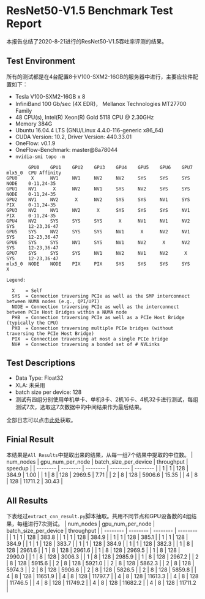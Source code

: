 # ResNet50-V1.5 Benchmark Test Report
本报告总结了2020-8-21进行的ResNet50-V1.5吞吐率评测的结果。

## Test Environment
所有的测试都是在4台配置8卡V100-SXM2-16GB的服务器中进行，主要应软件配置如下：
- Tesla V100-SXM2-16GB x 8
- InfiniBand 100 Gb/sec (4X EDR)， Mellanox Technologies MT27700 Family
- 48 CPU(s), Intel(R) Xeon(R) Gold 5118 CPU @ 2.30GHz
- Memory 384G
- Ubuntu 16.04.4 LTS (GNU/Linux 4.4.0-116-generic x86_64)
- CUDA Version: 10.2, Driver Version: 440.33.01
- OneFlow: v0.1.9 
- OneFlow-Benchmark: master@8a78044
- `nvidia-smi topo -m`
```
        GPU0    GPU1    GPU2    GPU3    GPU4    GPU5    GPU6    GPU7    mlx5_0  CPU Affinity
GPU0     X      NV1     NV1     NV2     NV2     SYS     SYS     SYS     NODE    0-11,24-35
GPU1    NV1      X      NV2     NV1     SYS     NV2     SYS     SYS     NODE    0-11,24-35
GPU2    NV1     NV2      X      NV2     SYS     SYS     NV1     SYS     PIX     0-11,24-35
GPU3    NV2     NV1     NV2      X      SYS     SYS     SYS     NV1     PIX     0-11,24-35
GPU4    NV2     SYS     SYS     SYS      X      NV1     NV1     NV2     SYS     12-23,36-47
GPU5    SYS     NV2     SYS     SYS     NV1      X      NV2     NV1     SYS     12-23,36-47
GPU6    SYS     SYS     NV1     SYS     NV1     NV2      X      NV2     SYS     12-23,36-47
GPU7    SYS     SYS     SYS     NV1     NV2     NV1     NV2      X      SYS     12-23,36-47
mlx5_0  NODE    NODE    PIX     PIX     SYS     SYS     SYS     SYS      X

Legend:

  X    = Self
  SYS  = Connection traversing PCIe as well as the SMP interconnect between NUMA nodes (e.g., QPI/UPI)
  NODE = Connection traversing PCIe as well as the interconnect between PCIe Host Bridges within a NUMA node
  PHB  = Connection traversing PCIe as well as a PCIe Host Bridge (typically the CPU)
  PXB  = Connection traversing multiple PCIe bridges (without traversing the PCIe Host Bridge)
  PIX  = Connection traversing at most a single PCIe bridge
  NV#  = Connection traversing a bonded set of # NVLinks

```

## Test Descriptions
- Data Type: Float32
- XLA: 未采用
- batch size per device: 128
- 测试有四组分别使用单机单卡、单机8卡、2机16卡、4机32卡进行测试，每组测试7次，选取这7次数据中的中间结果作为最后结果。

全部日志可以点击[此处](https://oneflow-public.oss-cn-beijing.aliyuncs.com/DLPerf/logs/OneFlow/rn50_logs_0821.tgz)获取。

## Finial Result
本结果是`All Results`中提取出来的结果，从每一组7个结果中提取的中位数。
| num_nodes | gpu_num_per_node | batch_size_per_device | throughput | speedup | 
| -------- | -------- | -------- | -------- | -------- | 
| 1 | 1 | 128 | 384.9 | 1.00  | 
| 1 | 8 | 128 | 2969.5 | 7.71  | 
| 2 | 8 | 128 | 5906.6 | 15.35  | 
| 4 | 8 | 128 | 11711.2 | 30.43  | 


## All Results
下表经过`extract_cnn_result.py`脚本抽取。共用不同节点和GPU设备数的4组结果，每组进行7次测试。
| num_nodes | gpu_num_per_node | batch_size_per_device | throughput |
| -------- | -------- | -------- | -------- |
| 1 | 1 | 128 | 383.8 |
| 1 | 1 | 128 | 384.9 |
| 1 | 1 | 128 | 385.1 |
| 1 | 1 | 128 | 384.9 |
| 1 | 1 | 128 | 383.7 |
| 1 | 1 | 128 | 384.9 |
| 1 | 1 | 128 | 382.3 |
| 1 | 8 | 128 | 2961.6 |
| 1 | 8 | 128 | 2961.6 |
| 1 | 8 | 128 | 2969.5 |
| 1 | 8 | 128 | 2990.0 |
| 1 | 8 | 128 | 3006.3 |
| 1 | 8 | 128 | 2985.9 |
| 1 | 8 | 128 | 2967.2 |
| 2 | 8 | 128 | 5915.6 |
| 2 | 8 | 128 | 5921.0 |
| 2 | 8 | 128 | 5862.3 |
| 2 | 8 | 128 | 5974.3 |
| 2 | 8 | 128 | 5906.6 |
| 2 | 8 | 128 | 5826.5 |
| 2 | 8 | 128 | 5859.8 |
| 4 | 8 | 128 | 11651.9 |
| 4 | 8 | 128 | 11797.7 |
| 4 | 8 | 128 | 11613.3 |
| 4 | 8 | 128 | 11746.5 |
| 4 | 8 | 128 | 11749.2 |
| 4 | 8 | 128 | 11682.2 |
| 4 | 8 | 128 | 11711.2 |
